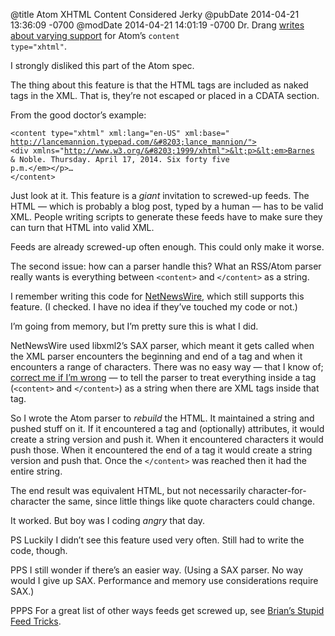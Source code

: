 @title Atom XHTML Content Considered Jerky
@pubDate 2014-04-21 13:36:09 -0700
@modDate 2014-04-21 14:01:19 -0700
Dr. Drang [writes about varying support](http://www.leancrew.com/all-this/2014/04/typepad-feed-frustrations/) for Atom’s <code>content type="xhtml"</code>.

I strongly disliked this part of the Atom spec.

The thing about this feature is that the HTML tags are included as naked tags in the XML. That is, they’re not escaped or placed in a CDATA section.

From the good doctor’s example:

<code>&lt;content type="xhtml" xml:lang="en-US" xml:base="&#8203;http://lancemannion.typepad.com/&#8203;lance_mannion/"></code><br />
<code>&lt;div xmlns="&#8203;http://www.w3.org/&#8203;1999/xhtml">&lt;p>&lt;em>Barnes &amp; Noble. Thursday. April 17, 2014. Six forty five p.m.&lt;/em>&lt;/p>…</code><br />
<code>&lt;/content></code>

Just look at it. This feature is a <em>giant</em> invitation to screwed-up feeds. The HTML — which is probably a blog post, typed by a human — has to be valid XML. People writing scripts to generate these feeds have to make sure they can turn that HTML into valid XML.

Feeds are already screwed-up often enough. This could only make it worse.

The second issue: how can a parser handle this? What an RSS/Atom parser really wants is everything between `<content>` and `</content>` as a string.

I remember writing this code for [NetNewsWire](http://netnewswireapp.com/), which still supports this feature. (I checked. I have no idea if they’ve touched my code or not.)

I’m going from memory, but I’m pretty sure this is what I did.

NetNewsWire used libxml2’s SAX parser, which meant it gets called when the XML parser encounters the beginning and end of a tag and when it encounters a range of characters. There was no easy way — that I know of; [correct me if I’m wrong](https://twitter.com/brentsimmons) — to tell the parser to treat everything inside a tag (`<content>` and `</content>`) as a string when there are XML tags inside that tag.

So I wrote the Atom parser to <em>rebuild</em> the HTML. It maintained a string and pushed stuff on it. If it encountered a tag and (optionally) attributes, it would create a string version and push it. When it encountered characters it would push those. When it encountered the end of a tag it would create a string version and push that. Once the `</content>` was reached then it had the entire string.

The end result was equivalent HTML, but not necessarily character-for-character the same, since little things like quote characters could change.

It worked. But boy was I coding <em>angry</em> that day.

PS Luckily I didn’t see this feature used very often. Still had to write the code, though.

PPS I still wonder if there’s an easier way. (Using a SAX parser. No way would I give up SAX. Performance and memory use considerations require SAX.)

PPPS For a great list of other ways feeds get screwed up, see [Brian’s Stupid Feed Tricks](http://inessential.com/2013/03/18/brians_stupid_feed_tricks).
